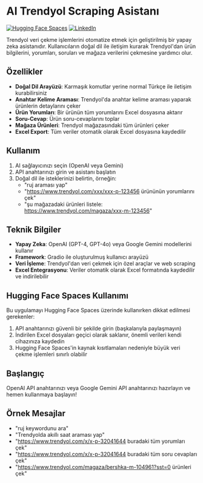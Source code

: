 # AI Trendyol Scraping Asistanı

[![Hugging Face Spaces](https://img.shields.io/badge/Hugging%20Face-Spaces-yellow)](https://huggingface.co/spaces/jugurca/TrendyolAiScraper)
[![LinkedIn](https://img.shields.io/badge/LinkedIn-View%20Profile-blue?logo=linkedin)](https://www.linkedin.com/in/ibrahim-u%C4%9Furca-83232927b/)

Trendyol veri çekme işlemlerini otomatize etmek için geliştirilmiş bir yapay zeka asistanıdır. Kullanıcıların doğal dil ile iletişim kurarak Trendyol'dan ürün bilgilerini, yorumları, soruları ve mağaza verilerini çekmesine yardımcı olur.

## Özellikler

- **Doğal Dil Arayüzü**: Karmaşık komutlar yerine normal Türkçe ile iletişim kurabilirsiniz
- **Anahtar Kelime Araması**: Trendyol'da anahtar kelime araması yaparak ürünlerin detaylarını çeker
- **Ürün Yorumları**: Bir ürünün tüm yorumlarını Excel dosyasına aktarır
- **Soru-Cevap**: Ürün soru-cevaplarını toplar
- **Mağaza Ürünleri**: Trendyol mağazasındaki tüm ürünleri çeker
- **Excel Export**: Tüm veriler otomatik olarak Excel dosyasına kaydedilir

## Kullanım

1. AI sağlayıcınızı seçin (OpenAI veya Gemini)
2. API anahtarınızı girin ve asistanı başlatın
3. Doğal dil ile isteklerinizi belirtin, örneğin:
   - "ruj araması yap"
   - "https://www.trendyol.com/xxx/xxx-p-123456 ürününün yorumlarını çek"
   - "şu mağazadaki ürünleri listele: https://www.trendyol.com/magaza/xxx-m-123456"

## Teknik Bilgiler

- **Yapay Zeka**: OpenAI (GPT-4, GPT-4o) veya Google Gemini modellerini kullanır
- **Framework**: Gradio ile oluşturulmuş kullanıcı arayüzü
- **Veri İşleme**: Trendyol'dan veri çekmek için özel araçlar ve web scraping
- **Excel Entegrasyonu**: Veriler otomatik olarak Excel formatında kaydedilir ve indirilebilir

## Hugging Face Spaces Kullanımı

Bu uygulamayı Hugging Face Spaces üzerinde kullanırken dikkat edilmesi gerekenler:

1. API anahtarınızı güvenli bir şekilde girin (başkalarıyla paylaşmayın)
2. İndirilen Excel dosyaları geçici olarak saklanır, önemli verileri kendi cihazınıza kaydedin
3. Hugging Face Spaces'in kaynak kısıtlamaları nedeniyle büyük veri çekme işlemleri sınırlı olabilir

## Başlangıç

OpenAI API anahtarınızı veya Google Gemini API anahtarınızı hazırlayın ve hemen kullanmaya başlayın!

## Örnek Mesajlar

- "ruj keywordunu ara"
- "Trendyolda akıllı saat araması yap"
- "https://www.trendyol.com/x/x-p-32041644 buradaki tüm yorumları çek"
- "https://www.trendyol.com/x/x-p-32041644 buradaki tüm soru cevapları çek"
- "https://www.trendyol.com/magaza/bershka-m-104961?sst=0 ürünleri çek" 
